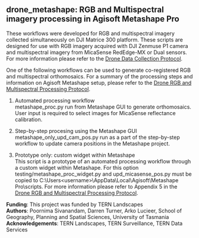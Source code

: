 ## drone_metashape: RGB and Multispectral imagery processing in Agisoft Metashape Pro
These workflows were developed for RGB and multispectral imagery collected simultaneously on DJI Matrice 300 platform. These scripts are designed for use with RGB imagery acquired with DJI Zenmuse P1 camera and multispectral imagery from MicaSense RedEdge-MX or Dual sensors. For more information please refer to the [Drone Data Collection Protocol](https://www.tern.org.au/field-survey-apps-and-protocols/). 

One of the following workflows can be used to generate co-registered RGB and multispectral orthomosaics. For a summary of the processing steps and information on Agisoft Metashape setup, please refer to the [Drone RGB and Multispectral Processing Protocol](https://www.tern.org.au/field-survey-apps-and-protocols/). 
1. Automated processing workflow  
metashape_proc.py run from Metashape GUI to generate orthomosaics. User input is required to select images for MicaSense reflectance calibration. 

2. Step-by-step procesing using the Metashape GUI  
metashape_only_upd_cam_pos.py run as a part of the step-by-step workflow to update camera positions in the Metashape project. 

3. Prototype only: custom widget within Metashape  
This script is a prototype of an automated processing workflow through a custom widget within Metashape. For this option testing/metashape_proc_widget.py and upd_micasense_pos.py must be copied to C:\Users\<username>\AppData\Local\Agisoft\Metashape Pro\scripts\. For more information please refer to Appendix 5 in the [Drone RGB and Multispectral Processing Protocol](https://www.tern.org.au/field-survey-apps-and-protocols/). 


**Funding**: This project was funded by TERN Landscapes  
**Authors**: Poornima Sivanandam, Darren Turner, Arko Lucieer, School of Geography, Planning and Spatial Sciences, University of Tasmania  
**Acknowledgements**: TERN Landscapes, TERN Surveillance, TERN Data Services
